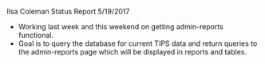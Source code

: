 Ilsa Coleman
Status Report
5/19/2017

- Working last week and this weekend on getting admin-reports functional.
- Goal is to query the database for current TIPS data and return queries 
    to the admin-reports page which will be displayed in reports and tables.
    